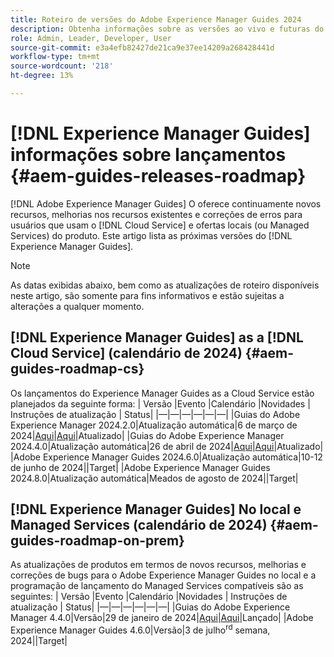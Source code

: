 ```yaml
---
title: Roteiro de versões do Adobe Experience Manager Guides 2024
description: Obtenha informações sobre as versões ao vivo e futuras do Adobe Experience Manager Guides no local e do Adobe Experience Manager Guides as a Cloud Service
role: Admin, Leader, Developer, User
source-git-commit: e3a4efb82427de21ca9e37ee14209a268428441d
workflow-type: tm+mt
source-wordcount: '218'
ht-degree: 13%

---
```


# [!DNL Experience Manager Guides] informações sobre lançamentos {#aem-guides-releases-roadmap}

[!DNL Adobe Experience Manager Guides] O oferece continuamente novos recursos, melhorias nos recursos existentes e correções de erros para usuários que usam o [!DNL Cloud Service] e ofertas locais (ou Managed Services) do produto. Este artigo lista as próximas versões do [!DNL Experience Manager Guides].

>[!NOTE]
>
>As datas exibidas abaixo, bem como as atualizações de roteiro disponíveis neste artigo, são somente para fins informativos e estão sujeitas a alterações a qualquer momento.

## [!DNL Experience Manager Guides] as a [!DNL Cloud Service] (calendário de 2024) {#aem-guides-roadmap-cs}

Os lançamentos do Experience Manager Guides as a Cloud Service estão planejados da seguinte forma: | Versão |Evento |Calendário |Novidades | Instruções de atualização | Status| |—|—|—|—|—|—| |Guias do Adobe Experience Manager 2024.2.0|Atualização automática|6 de março de 2024|[Aqui](whats-new-2024-2-0.md)|[Aqui](upgrade-instructions-2024-2-0.md)|Atualizado| |Guias do Adobe Experience Manager 2024.4.0|Atualização automática|26 de abril de 2024|[Aqui](whats-new-2024-04-0.md)|[Aqui](upgrade-instructions-2024-04-0.md)|Atualizado| |Adobe Experience Manager Guides 2024.6.0|Atualização automática|10-12 de junho de 2024||Target| |Adobe Experience Manager Guides 2024.8.0|Atualização automática|Meados de agosto de 2024||Target|

## [!DNL Experience Manager Guides] No local e Managed Services (calendário de 2024) {#aem-guides-roadmap-on-prem}

As atualizações de produtos em termos de novos recursos, melhorias e correções de bugs para o Adobe Experience Manager Guides no local e a programação de lançamento do Managed Services compatíveis são as seguintes: | Versão |Evento |Calendário |Novidades | Instruções de atualização | Status| |—|—|—|—|—|—| |Guias do Adobe Experience Manager 4.4.0|Versão|29 de janeiro de 2024|[Aqui](whats-new-4-4.md)|[Aqui](upgrade-instructions-4-4.md)|Lançado| |Adobe Experience Manager Guides 4.6.0|Versão|3 de julho<sup>rd</sup> semana, 2024||Target|



